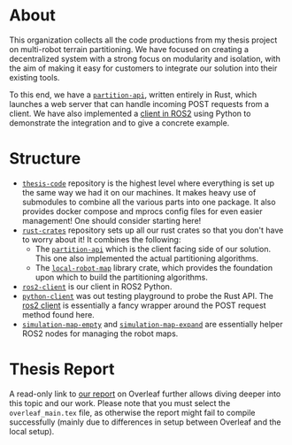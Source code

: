 # About

This organization collects all the code productions from my thesis project on multi-robot terrain partitioning. We have focused on creating a decentralized system with a strong focus on modularity and isolation, with the aim of making it easy for customers to integrate our solution into their existing tools.

To this end, we have a [`partition-api`][api], written entirely in Rust, which launches a web server that can handle incoming POST requests from a client. We have also implemented a [client in ROS2][ros2] using Python to demonstrate the integration and to give a concrete example.

# Structure

- [`thesis-code`][tc] repository is the highest level where everything is set up the same way we had it on our machines. It makes heavy use of submodules to combine all the various parts into one package. It also provides docker compose and mprocs config files for even easier management! One should consider starting here!
- [`rust-crates`][rc] repository sets up all our rust crates so that you don't have to worry about it! It combines the following:
    - The [`partition-api`][api] which is the client facing side of our solution. This one also implemented the actual partitioning algorithms.
    - The [`local-robot-map`][lrm] library crate, which provides the foundation upon which to build the partitioning algorithms.
- [`ros2-client`][ros2] is our client in ROS2 Python.
- [`python-client`][pc] was out testing playground to probe the Rust API. The [ros2 client][ros2] is essentially a fancy wrapper around the POST request method found here.
- [`simulation-map-empty`](https://github.com/ISM-Thesis-MultiRobot-Partitioning/simulation-map-empty) and [`simulation-map-expand`](https://github.com/ISM-Thesis-MultiRobot-Partitioning/simulation-map-expand) are essentially helper ROS2 nodes for managing the robot maps.

# Thesis Report

A read-only link to [our report][report] on Overleaf further allows diving deeper into this topic and our work. Please note that you must select the `overleaf_main.tex` file, as otherwise the report might fail to compile successfully (mainly due to differences in setup between Overleaf and the local setup).

[tc]: https://github.com/ISM-Thesis-MultiRobot-Partitioning/thesis-code
[rc]: https://github.com/ISM-Thesis-MultiRobot-Partitioning/rust-crates
[lrm]: https://github.com/ISM-Thesis-MultiRobot-Partitioning/local-robot-map
[api]: https://github.com/ISM-Thesis-MultiRobot-Partitioning/partition-api
[ros2]: https://github.com/ISM-Thesis-MultiRobot-Partitioning/ros2-client
[pc]: https://github.com/ISM-Thesis-MultiRobot-Partitioning/python-client
[report]: https://www.overleaf.com/read/dyyxfspchnhg
